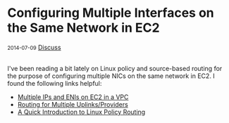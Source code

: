 # Configuring Multiple Interfaces on the Same Network in EC2

<div class="meta">
  <span class="date"><small>2014-07-09</small></span>
  <span class="discuss"><a class="github-button" href="https://github.com/copperlight/copperlight.github.io/issues" data-icon="octicon-issue-opened" aria-label="Discuss copperlight/copperlight.github.io on GitHub">Discuss</a></span>
</div><br/>

I've been reading a bit lately on Linux policy and source-based routing for the purpose of
configuring multiple NICs on the same network in EC2.  I found the following links helpful:

* [Multiple IPs and ENIs on EC2 in a VPC](http://blog.bluemalkin.net/multiple-ips-and-enis-on-ec2-in-a-vpc/)
* [Routing for Multiple Uplinks/Providers](http://lartc.org/howto/lartc.rpdb.multiple-links.html)
* [A Quick Introduction to Linux Policy Routing](http://blog.scottlowe.org/2013/05/29/a-quick-introduction-to-linux-policy-routing/)
